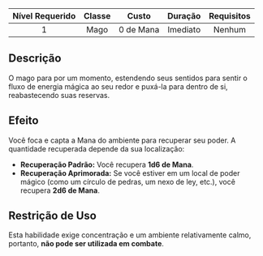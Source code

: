 
| Nível Requerido | Classe | Custo | Duração | Requisitos |
| :---: | :---: | :---: | :---: | :---: |
| 1 | Mago | 0 de Mana | Imediato | Nenhum |

## Descrição
O mago para por um momento, estendendo seus sentidos para sentir o fluxo de energia mágica ao seu redor e puxá-la para dentro de si, reabastecendo suas reservas.

## Efeito
Você foca e capta a Mana do ambiente para recuperar seu poder. A quantidade recuperada depende da sua localização:

* **Recuperação Padrão:** Você recupera **1d6 de Mana**.
* **Recuperação Aprimorada:** Se você estiver em um local de poder mágico (como um círculo de pedras, um nexo de ley, etc.), você recupera **2d6 de Mana**.

## Restrição de Uso
Esta habilidade exige concentração e um ambiente relativamente calmo, portanto, **não pode ser utilizada em combate**.